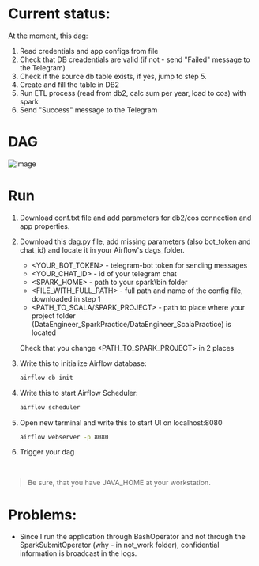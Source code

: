 # Current status:
At the moment, this dag:
1. Read credentials and app configs from file
2. Check that DB creadentials are valid (if not - send "Failed" message to the Telegram)
3. Check if the source db table exists, if yes, jump to step 5.
4. Create and fill the table in DB2
5. Run ETL process (read from db2, calc sum per year, load to cos) with spark
6. Send "Success" message to the Telegram 
# DAG
![image](https://user-images.githubusercontent.com/73712980/171383721-d0feed53-d811-4542-8f13-7f12082f67d9.png)
#  Run
1. Download conf.txt file and add parameters for db2/cos connection and app properties.
2. Download this dag.py file, add missing parameters (also bot_token and chat_id) and locate it in your Airflow's dags_folder.
    - <YOUR_BOT_TOKEN> - telegram-bot token for sending messages
    - <YOUR_CHAT_ID> - id of your telegram chat
    - <SPARK_HOME> - path to your spark\bin folder 
    - <FILE_WITH_FULL_PATH> - full path and name of the config file, downloaded in step 1
    - <PATH_TO_SCALA/SPARK_PROJECT> - path to place where your project folder (DataEngineer_SparkPractice/DataEngineer_ScalaPractice) is located
    
   Check that you change <PATH_TO_SPARK_PROJECT> in 2 places
    
3. Write this to initialize Airflow database:
    ```sh
    airflow db init
    ```
4. Write this to start Airflow Scheduler:
   ```sh
   airflow scheduler
   ```
5. Open new terminal and write this to start UI on localhost:8080
    ```sh
   airflow webserver -p 8080 
   ```
6. Trigger your dag
<br>

   > Be sure, that you have JAVA_HOME at your workstation.

# Problems:
- Since I run the application through BashOperator and not through the SparkSubmitOperator (why - in not_work folder), confidential information is broadcast in the logs.

